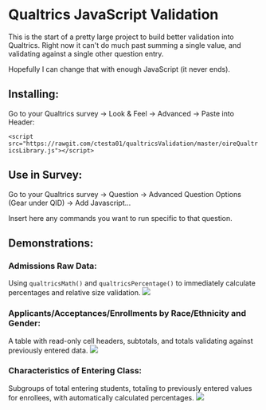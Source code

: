 # Qualtrics JavaScript Validation

This is the start of a pretty large project to build better validation into Qualtrics. Right now it can't do much past summing a single value, and validating against a single other question entry. 

Hopefully I can change that with enough JavaScript (it never ends).

## Installing: 
Go to your Qualtrics survey -> Look & Feel -> Advanced -> Paste into Header:

`<script src="https://rawgit.com/ctesta01/qualtricsValidation/master/oireQualtricsLibrary.js"></script>`

## Use in Survey: 
Go to your Qualtrics survey -> Question -> Advanced Question Options (Gear under QID) -> Add Javascript...

Insert here any commands you want to run specific to that question.


## Demonstrations:
### Admissions Raw Data:
Using `qualtricsMath()` and `qualtricsPercentage()` to immediately calculate percentages and relative size validation.
![](http://giant.gfycat.com/MedicalSlushyDogwoodclubgall.gif)

### Applicants/Acceptances/Enrollments by Race/Ethnicity and Gender:
A table with read-only cell headers, subtotals, and totals validating against previously entered data.
![](http://giant.gfycat.com/BelatedThatAztecant.gif)

### Characteristics of Entering Class:
Subgroups of total entering students, totaling to previously entered values for enrollees, with automatically calculated percentages.
![](http://fat.gfycat.com/BrokenElasticBichonfrise.gif)



